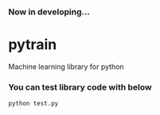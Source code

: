 ### Now in developing...

# pytrain

Machine learning library for python

### You can test library code with below

    python test.py

